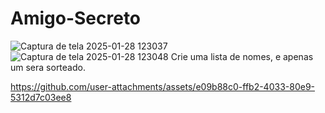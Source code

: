 ﻿# Amigo-Secreto
![Captura de tela 2025-01-28 123037](https://github.com/user-attachments/assets/c9001d3f-0f7c-4fa0-8dbf-317371e7a1a9)
![Captura de tela 2025-01-28 123048](https://github.com/user-attachments/assets/db3b0ade-ad8c-4cb4-973b-43c00073aaa0)
Crie uma lista de nomes, e apenas um sera sorteado.

https://github.com/user-attachments/assets/e09b88c0-ffb2-4033-80e9-5312d7c03ee8

